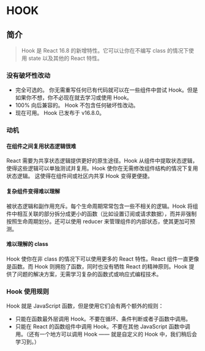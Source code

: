# HOOK

## 简介

> Hook 是 React 16.8 的新增特性。它可以让你在不编写 class 的情况下使用 state 以及其他的 React 特性。

### 没有破坏性改动
- 完全可选的。 你无需重写任何已有代码就可以在一些组件中尝试 Hook。但是如果你不想，你不必现在就去学习或使用 Hook。
- 100% 向后兼容的。 Hook 不包含任何破坏性改动。
- 现在可用。 Hook 已发布于 v16.8.0。

### 动机
#### 在组件之间复用状态逻辑很难
React 需要为共享状态逻辑提供更好的原生途径。Hook 从组件中提取状态逻辑，使得这些逻辑可以单独测试并复用。Hook 使你在无需修改组件结构的情况下复用状态逻辑。 这使得在组件间或社区内共享 Hook 变得更便捷。
#### 复杂组件变得难以理解
被状态逻辑和副作用充斥。每个生命周期常常包含一些不相关的逻辑。Hook 将组件中相互关联的部分拆分成更小的函数（比如设置订阅或请求数据），而并非强制按照生命周期划分。还可以使用 reducer 来管理组件的内部状态，使其更加可预测。
#### 难以理解的 class
Hook 使你在非 class 的情况下可以使用更多的 React 特性。React 组件一直更像是函数。而 Hook 则拥抱了函数，同时也没有牺牲 React 的精神原则。Hook 提供了问题的解决方案，无需学习复杂的函数式或响应式编程技术。

### Hook 使用规则
Hook 就是 JavaScript 函数，但是使用它们会有两个额外的规则：

- 只能在函数最外层调用 Hook。不要在循环、条件判断或者子函数中调用。
- 只能在 React 的函数组件中调用 Hook。不要在其他 JavaScript 函数中调用。（还有一个地方可以调用 Hook —— 就是自定义的 Hook 中，我们稍后会学习到。）